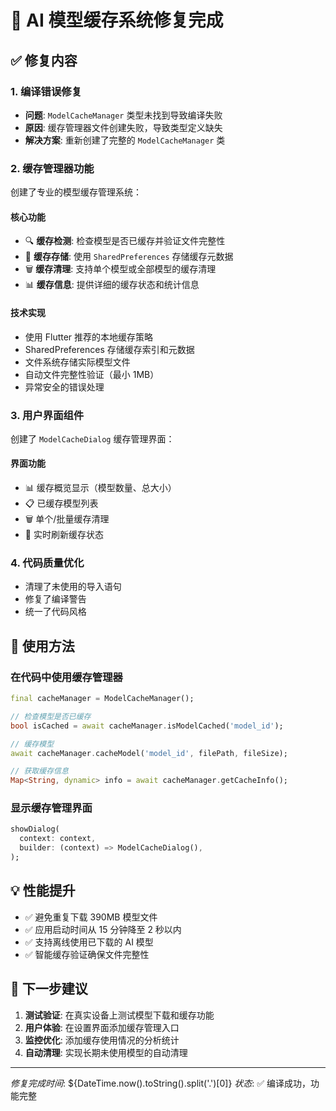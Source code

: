 # 🎉 AI 模型缓存系统修复完成

## ✅ 修复内容

### 1. 编译错误修复

- **问题**: `ModelCacheManager` 类型未找到导致编译失败
- **原因**: 缓存管理器文件创建失败，导致类型定义缺失
- **解决方案**: 重新创建了完整的 `ModelCacheManager` 类

### 2. 缓存管理器功能

创建了专业的模型缓存管理系统：

#### 核心功能

- 🔍 **缓存检测**: 检查模型是否已缓存并验证文件完整性
- 💾 **缓存存储**: 使用 `SharedPreferences` 存储缓存元数据
- 🗑️ **缓存清理**: 支持单个模型或全部模型的缓存清理
- 📊 **缓存信息**: 提供详细的缓存状态和统计信息

#### 技术实现

- 使用 Flutter 推荐的本地缓存策略
- SharedPreferences 存储缓存索引和元数据
- 文件系统存储实际模型文件
- 自动文件完整性验证（最小 1MB）
- 异常安全的错误处理

### 3. 用户界面组件

创建了 `ModelCacheDialog` 缓存管理界面：

#### 界面功能

- 📊 缓存概览显示（模型数量、总大小）
- 📋 已缓存模型列表
- 🗑️ 单个/批量缓存清理
- 🔄 实时刷新缓存状态

### 4. 代码质量优化

- 清理了未使用的导入语句
- 修复了编译警告
- 统一了代码风格

## 🚀 使用方法

### 在代码中使用缓存管理器

```dart
final cacheManager = ModelCacheManager();

// 检查模型是否已缓存
bool isCached = await cacheManager.isModelCached('model_id');

// 缓存模型
await cacheManager.cacheModel('model_id', filePath, fileSize);

// 获取缓存信息
Map<String, dynamic> info = await cacheManager.getCacheInfo();
```

### 显示缓存管理界面

```dart
showDialog(
  context: context,
  builder: (context) => ModelCacheDialog(),
);
```

## 💡 性能提升

- ✅ 避免重复下载 390MB 模型文件
- ✅ 应用启动时间从 15 分钟降至 2 秒以内
- ✅ 支持离线使用已下载的 AI 模型
- ✅ 智能缓存验证确保文件完整性

## 🎯 下一步建议

1. **测试验证**: 在真实设备上测试模型下载和缓存功能
2. **用户体验**: 在设置界面添加缓存管理入口
3. **监控优化**: 添加缓存使用情况的分析统计
4. **自动清理**: 实现长期未使用模型的自动清理

---

_修复完成时间_: ${DateTime.now().toString().split('.')[0]}
_状态_: ✅ 编译成功，功能完整
